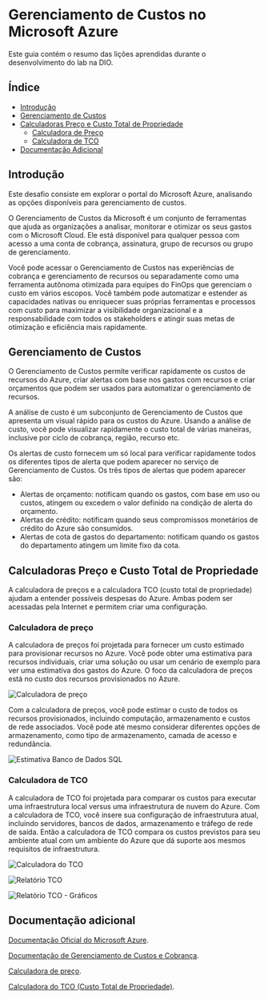 # Gerenciamento de Custos no Microsoft Azure

Este guia contém o resumo das lições aprendidas durante o desenvolvimento do lab na DIO.

## Índice
- [Introdução](#introdução)
- [Gerenciamento de Custos](#gerenciamento-de-custos)
- [Calculadoras Preço e Custo Total de Propriedade](#calculadoras-preço-e-custo-total-de-propriedade)
    - [Calculadora de Preço](#calculadora-de-preço)
    - [Calculadora de TCO](#calculadora-de-tco)
- [Documentação Adicional](#documentação-adicional)

## Introdução

Este desafio consiste em explorar o portal do Microsoft Azure, analisando as opções disponíveis para gerenciamento de custos.

O Gerenciamento de Custos da Microsoft é um conjunto de ferramentas que ajuda as organizações a analisar, monitorar e otimizar os seus gastos com o Microsoft Cloud. Ele está disponível para qualquer pessoa com acesso a uma conta de cobrança, assinatura, grupo de recursos ou grupo de gerenciamento.

Você pode acessar o Gerenciamento de Custos nas experiências de cobrança e gerenciamento de recursos ou separadamente como uma ferramenta autônoma otimizada para equipes do FinOps que gerenciam o custo em vários escopos. Você também pode automatizar e estender as capacidades nativas ou enriquecer suas próprias ferramentas e processos com custo para maximizar a visibilidade organizacional e a responsabilidade com todos os stakeholders e atingir suas metas de otimização e eficiência mais rapidamente.

## Gerenciamento de Custos

O Gerenciamento de Custos permite verificar rapidamente os custos de recursos do Azure, criar alertas com base nos gastos com recursos e criar orçamentos que podem ser usados para automatizar o gerenciamento de recursos.

A análise de custo é um subconjunto de Gerenciamento de Custos que apresenta um visual rápido para os custos do Azure. Usando a análise de custo, você pode visualizar rapidamente o custo total de várias maneiras, inclusive por ciclo de cobrança, região, recurso etc.

Os alertas de custo fornecem um só local para verificar rapidamente todos os diferentes tipos de alerta que podem aparecer no serviço de Gerenciamento de Custos. Os três tipos de alertas que podem aparecer são:
- Alertas de orçamento: notificam quando os gastos, com base em uso ou custos, atingem ou excedem o valor definido na condição de alerta do orçamento.
- Alertas de crédito: notificam quando seus compromissos monetários de crédito do Azure são consumidos.
- Alertas de cota de gastos do departamento: notificam quando os gastos do departamento atingem um limite fixo da cota.

## Calculadoras Preço e Custo Total de Propriedade

A calculadora de preços e a calculadora TCO (custo total de propriedade) ajudam a entender possíveis despesas do Azure. Ambas podem ser acessadas pela Internet e permitem criar uma configuração.

### Calculadora de preço

A calculadora de preços foi projetada para fornecer um custo estimado para provisionar recursos no Azure. Você pode obter uma estimativa para recursos individuais, criar uma solução ou usar um cenário de exemplo para ver uma estimativa dos gastos do Azure. O foco da calculadora de preços está no custo dos recursos provisionados no Azure.

![Calculadora de preço](calculadora-preco.png)

Com a calculadora de preços, você pode estimar o custo de todos os recursos provisionados, incluindo computação, armazenamento e custos de rede associados. Você pode até mesmo considerar diferentes opções de armazenamento, como tipo de armazenamento, camada de acesso e redundância.

![Estimativa Banco de Dados SQL](calculadora-estimativa-db-sql.png)

### Calculadora de TCO

A calculadora de TCO foi projetada para comparar os custos para executar uma infraestrutura local versus uma infraestrutura de nuvem do Azure. Com a calculadora de TCO, você insere sua configuração de infraestrutura atual, incluindo servidores, bancos de dados, armazenamento e tráfego de rede de saída. Então a calculadora de TCO compara os custos previstos para seu ambiente atual com um ambiente do Azure que dá suporte aos mesmos requisitos de infraestrutura.

![Calculadora do TCO](calculadora-tco.png)

![Relatório TCO](relatorio-tco.png)

![Relatório TCO - Gráficos](relatorio-tco-cont.png)

## Documentação adicional

[Documentação Oficial do Microsoft Azure](https://docs.microsoft.com/azure).

[Documentação de Gerenciamento de Custos e Cobrança](https://learn.microsoft.com/pt-br/azure/cost-management-billing/).

[Calculadora de preço](https://azure.microsoft.com/pt-br/pricing/calculator/).

[Calculadora do TCO (Custo Total de Propriedade)](https://azure.microsoft.com/pt-br/pricing/tco/calculator/).